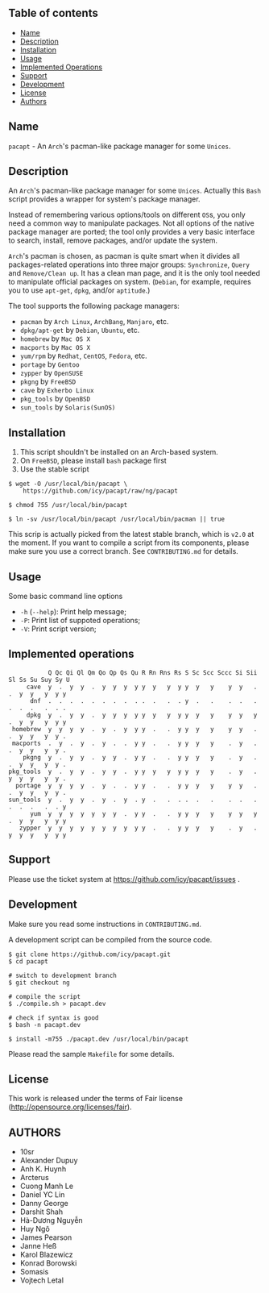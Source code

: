## Table of contents

* [Name](#name)
* [Description](#description)
* [Installation](#installation)
* [Usage](#usage)
* [Implemented Operations](#implemented-operations)
* [Support](#support)
* [Development](#development)
* [License](#license)
* [Authors](#authors)

## Name

`pacapt` - An `Arch`'s pacman-like package manager for some `Unices`.

## Description

An `Arch`'s pacman-like package manager for some `Unices`.
Actually this `Bash` script provides a wrapper for system's package manager.

Instead of remembering various options/tools on different `OS`s, you only
need a common way to manipulate packages. Not all options of the native
package manager are ported; the tool only provides a very basic interface
to search, install, remove packages, and/or update the system.

`Arch`'s pacman is chosen, as pacman is quite smart when it divides all
packages-related operations into three major groups:
  `Synchronize`, `Query` and `Remove/Clean up`.
It has a clean man page, and it is the only tool needed to manipulate
official packages on system.
(`Debian`, for example, requires you to use `apt-get`, `dpkg`, and/or `aptitude`.)

The tool supports the following package managers:

* `pacman`        by `Arch Linux`, `ArchBang`, `Manjaro`, etc.
* `dpkg/apt-get`  by `Debian`, `Ubuntu`, etc.
* `homebrew`      by `Mac OS X`
* `macports`      by `Mac OS X`
* `yum/rpm`       by `Redhat`, `CentOS`, `Fedora`, etc.
* `portage`       by `Gentoo`
* `zypper`        by `OpenSUSE`
* `pkgng`         by `FreeBSD`
* `cave`          by `Exherbo Linux`
* `pkg_tools`     by `OpenBSD`
* `sun_tools`     by `Solaris(SunOS)`

## Installation

1. This script shouldn't be installed on an Arch-based system.
2. On `FreeBSD`, please install `bash` package first
3. Use the stable script

````
$ wget -O /usr/local/bin/pacapt \
    https://github.com/icy/pacapt/raw/ng/pacapt

$ chmod 755 /usr/local/bin/pacapt

$ ln -sv /usr/local/bin/pacapt /usr/local/bin/pacman || true
````

This scrip is actually picked from the latest stable branch,
which is `v2.0` at the moment. If you want to compile a script
from its components, please make sure you use a correct branch.
See `CONTRIBUTING.md` for details.

## Usage

Some basic command line options

* `-h` (`--help`): Print help message;
* `-P`: Print list of suppoted operations;
* `-V`: Print script version;

## Implemented operations

````
           Q Qc Qi Ql Qm Qo Qp Qs Qu R Rn Rns Rs S Sc Scc Sccc Si Sii Sl Ss Su Suy Sy U
     cave  y  .  y  y  .  y  y  y  y y  y   y  y y  y   y    y  y   .  .  y  y   y  y y
      dnf  .  .  .  .  .  .  .  .  . .  .   .  . y  .   .    .  .   .  .  .  .   .  . .
     dpkg  y  .  y  y  .  y  y  y  y y  y   y  y y  y   y    y  y   y  .  y  y   y  y y
 homebrew  y  y  y  y  .  y  .  y  y y  .   .  y y  y   y    y  y   .  .  y  y   y  y .
 macports  .  y  .  y  .  y  .  .  y y  .   .  y y  y   y    .  y   .  .  y  y   y  y .
    pkgng  y  .  y  y  .  y  y  .  y y  .   .  y y  y   y    .  y   .  .  y  y   y  y .
pkg_tools  y  .  y  y  .  y  y  .  y y  y   y  y y  y   y    .  y   .  y  y  y   y  y .
  portage  y  y  y  y  .  y  .  .  y y  .   .  y y  y   y    y  y   .  .  y  y   y  y .
sun_tools  y  .  y  y  .  y  .  y  . y  .   .  . .  .   .    .  .   .  .  .  .   .  . y
      yum  y  y  y  y  y  y  y  .  y y  .   .  y y  y   y    y  y   y  .  y  y   y  y y
   zypper  y  y  y  y  y  y  y  y  y y  .   .  y y  y   y    .  y   .  y  y  y   y  y y
````

## Support

Please use the ticket system at https://github.com/icy/pacapt/issues .

## Development

Make sure you read some instructions in `CONTRIBUTING.md`.

A development script can be compiled from the source code.

````
$ git clone https://github.com/icy/pacapt.git
$ cd pacapt

# switch to development branch
$ git checkout ng

# compile the script
$ ./compile.sh > pacapt.dev

# check if syntax is good
$ bash -n pacapt.dev

$ install -m755 ./pacapt.dev /usr/local/bin/pacapt
````

Please read the sample `Makefile` for some details.

## License

This work is released under the terms of Fair license
(http://opensource.org/licenses/fair).

## AUTHORS

* 10sr
* Alexander Dupuy
* Anh K. Huynh
* Arcterus
* Cuong Manh Le
* Daniel YC Lin
* Danny George
* Darshit Shah
* Hà-Dương Nguyễn
* Huy Ngô
* James Pearson
* Janne Heß
* Karol Blazewicz
* Konrad Borowski
* Somasis
* Vojtech Letal
